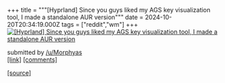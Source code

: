 +++
title = """[Hyprland] Since you guys liked my AGS key visualization tool, I made a standalone AUR version"""
date = 2024-10-20T20:34:19.000Z
tags = ["reddit","wm"]
+++
[![[Hyprland] Since you guys liked my AGS key visualization tool, I made a standalone AUR version](https://external-preview.redd.it/dndzbTFld2YxenZkMdsp3UG6GiFWj2j7cFO1qsK_6ltts3amsnpcnHqsIu7s.png?width=640&crop=smart&auto=webp&s=82d9c50b4f231b7e2f9bac67485afc7d20b3930d "[Hyprland] Since you guys liked my AGS key visualization tool, I made a standalone AUR version")](https://www.reddit.com/r/unixporn/comments/1g88d3g/hyprland_since_you_guys_liked_my_ags_key/)

submitted by [/u/Morphyas](https://www.reddit.com/user/Morphyas)  
[\[link\]](https://v.redd.it/t577adwf1zvd1) [\[comments\]](https://www.reddit.com/r/unixporn/comments/1g88d3g/hyprland_since_you_guys_liked_my_ags_key/)

[[source]](https://www.reddit.com/r/unixporn/comments/1g88d3g/hyprland_since_you_guys_liked_my_ags_key/)
